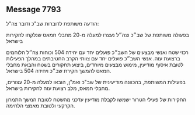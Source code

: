 ## Message 7793

הודעה משותפת לדוברות שב"כ ודובר צה"ל: 

בפעולה משותפת של שב״כ וצה״ל נעצרו למעלה מ-20 מחבלי חמאס שנלקחו לחקירות בישראל

רכזי שטח ואנשי מבצעים של השב״כ פועלים יחד עם יחידה 504 וכוחות צה״ל הלוחמים ברצועת עזה. אנשי השב״כ פועלים יחד עם צוותי הקרב החטיבתים במהלך הפעילות לטובת איסוף מודיעין, מימוש מבצעים מיוחדים, ביצוע תחקורים בשטח והבאת מחבלי חמאס להמשך חקירת שב״כ ויחידה 504 בישראל.

בפעילות המשותפת, בהכוונה מודיעינית של שב"כ ואמ"ן, הובאו למעלה מ-20 עצורים, מחבלי חמאס, מלב רצועת עזה לחקירות בישראל.

החקירות של פעילי הטרור ישמשו לקבלת מודיעין עדכני מהשטח לטובת המשך התמרון הקרקעי ולטובת מאמצי הלחימה.

